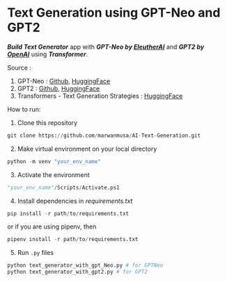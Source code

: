 # Text Generation using GPT-Neo and GPT2
***Build Text Generator*** app with ***GPT-Neo by [EleutherAI](https://github.com/EleutherAI)*** and ***GPT2 by [OpenAI](https://github.com/openai)*** using ***Transformer***.

Source :
1. GPT-Neo : [Github](https://github.com/EleutherAI/gpt-neo), [HuggingFace](https://huggingface.co/docs/transformers/model_doc/gpt_neo)
2. GPT2 : [Github](https://github.com/openai/gpt-2), [HuggingFace](https://huggingface.co/docs/transformers/model_doc/gpt2)
3. Transformers - Text Generation Strategies : [HuggingFace](https://huggingface.co/docs/transformers/generation_strategies)

How to run:
1. Clone this repository
```python
git clone https://github.com/marwanmusa/AI-Text-Generation.git
```
2. Make virtual environment on your local directory
```python
python -m venv "your_env_name"
```
3. Activate the environment
```python
"your_env_name"/Scripts/Activate.ps1
```
4. Install dependencies in *requirements.txt*
```python
pip install -r path/to/requirements.txt
```
or if you are using pipenv, then
```python
pipenv install -r path/to/requirements.txt
```
5. Run `.py` files
```python
python text_generator_with_gpt_Neo.py # for GPTNeo
python text_generator_with_gpt2.py # for GPT2
```

